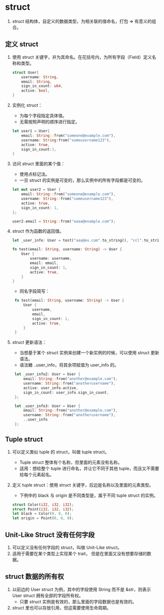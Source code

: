 # struct

1. struct 结构体，自定义的数据类型，为相关联的值命名，打包 => 有意义的组合。

## 定义 struct

1. 使用 struct 关键字，并为其命名。在花括号内，为所有字段（Field）定义名称和类型。

   ```rust
   struct User{
       username: String,
       email: String,
       sign_in_count: u64,
       active: bool,
   }
   ```

2. 实例化 struct：

   - 为每个字段指定具体值。
   - 无需按照声明的顺序进行指定。

   ```rust
   let user1 = User{
       email: String::from("someone@example.com"),
       username: String:from("someusername123"),
       active: true,
       sign_in_count:1,
   }
   ```

3. 访问 struct 里面的某个值：

   - 使用点标记法。
   - 一旦 struct 的实例是可变的，那么实例中的所有字段都是可变的。

   ```rust
   let mut user2 = User {
       email: String::from("someone@example.com"),
       username: String::from("someusername123"),
       active: true,
       sign_in_count: 1,
   };

   user2.email = String::from("aaaa@example.com");
   ```

4. struct 作为函数的返回值。

   ```rust
   let _user_info: User = test("aaa@ex.com".to_string(), "ccl".to_string());

   fn test(email: String, username: String) -> User {
       User {
           username: username,
           email: email,
           sign_in_count: 1,
           active: true,
       }
   }
   ```

   - 同名字段简写：

   ```rust
    fn test(email: String, username: String) -> User {
        User {
            username,
            email,
            sign_in_count: 1,
            active: true,
        }
    }
   ```

5. struct 更新语法：

   - 当想基于某个 struct 实例来创建一个新实例的时候，可以使用 struct 更新语法。
   - 语法糖 ..user_info，将其余项赋值为 user_info 的。

   ```rust
    let _user_info2: User = User {
        email: String::from("another@example.com"),
        username: String::from("anotherusername"),
        active: user_info.active,
        sign_in_count: user_info.sign_in_count,
    };

    let _user_info3: User = User {
        email: String::from("another@example.com"),
        username: String::from("anotherusername"),
        ..user_info
    };
   ```

## Tuple struct

1. 可以定义类似 tuple 的 struct，叫做 tuple struct。
   - Tuple struct 整体有个名称，但里面的元素没有名称。
   - 适用：想给整个 tuple 进行命名，并让它不同于其他 tuple，而且又不需要给每个元素起名。
2. 定义 tuple struct：使用 struct 关键字，后边是名称以及里面的元素类型。

   - 下例中的 black 与 origin 是不同类型是，属于不同 tuple struct 的实例。

   ```rust
   struct Color(i32, i32, i32);
   struct Point(i32, i32, i32);
   let black = Color(0, 0, 0);
   let origin = Point(0, 0, 0);
   ```

## Unit-Like Struct 没有任何字段

1. 可以定义没有任何字段的 struct，叫做 Unit-Like struct。
2. 适用于需要在某个类型上实现某个 trait， 但是在里面又没有想要存储的数据。

## struct 数据的所有权

1. 以前边的 User struct 为例，其中的字段使用 String 而不是 &str，则表示 User struct 拥有全部的字段所有权。
   - 只要 struct 实例是有效的，那么里面的字段数据也是有效的。
2. struct 里也可以存放引用，但这需要使用生命周期。
